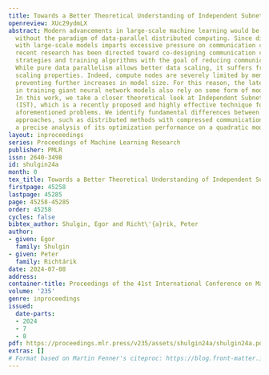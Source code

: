 ```yaml
---
title: Towards a Better Theoretical Understanding of Independent Subnetwork Training
openreview: XUc29ydmLX
abstract: Modern advancements in large-scale machine learning would be impossible
  without the paradigm of data-parallel distributed computing. Since distributed computing
  with large-scale models imparts excessive pressure on communication channels, significant
  recent research has been directed toward co-designing communication compression
  strategies and training algorithms with the goal of reducing communication costs.
  While pure data parallelism allows better data scaling, it suffers from poor model
  scaling properties. Indeed, compute nodes are severely limited by memory constraints,
  preventing further increases in model size. For this reason, the latest achievements
  in training giant neural network models also rely on some form of model parallelism.
  In this work, we take a closer theoretical look at Independent Subnetwork Training
  (IST), which is a recently proposed and highly effective technique for solving the
  aforementioned problems. We identify fundamental differences between IST and alternative
  approaches, such as distributed methods with compressed communication, and provide
  a precise analysis of its optimization performance on a quadratic model.
layout: inproceedings
series: Proceedings of Machine Learning Research
publisher: PMLR
issn: 2640-3498
id: shulgin24a
month: 0
tex_title: Towards a Better Theoretical Understanding of Independent Subnetwork Training
firstpage: 45258
lastpage: 45285
page: 45258-45285
order: 45258
cycles: false
bibtex_author: Shulgin, Egor and Richt\'{a}rik, Peter
author:
- given: Egor
  family: Shulgin
- given: Peter
  family: Richtárik
date: 2024-07-08
address:
container-title: Proceedings of the 41st International Conference on Machine Learning
volume: '235'
genre: inproceedings
issued:
  date-parts:
  - 2024
  - 7
  - 8
pdf: https://proceedings.mlr.press/v235/assets/shulgin24a/shulgin24a.pdf
extras: []
# Format based on Martin Fenner's citeproc: https://blog.front-matter.io/posts/citeproc-yaml-for-bibliographies/
---
```

